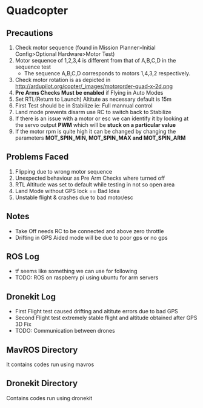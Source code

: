# Quadcopter
## Precautions
1. Check motor sequence (found in Mission Planner>Initial Config>Optional Hardware>Motor Test)
2. Motor sequence of 1,2,3,4 is different from that of A,B,C,D in the sequence test
    * The sequence A,B,C,D corresponds to motors 1,4,3,2 respectively.
3. Check motor rotation is as depicted in
http://ardupilot.org/copter/_images/motororder-quad-x-2d.png
4. **Pre Arms Checks Must be enabled** if Flying in Auto Modes
5. Set RTL(Return to Launch) Altitute as necessary default is 15m
6. First Test should be in Stabilize ie: Full mannual control
7. Land mode prevents disarm use RC to switch back to Stabilize
8. If there is an issue with a motor or esc we can identify it by looking at the servo output **PWM** which will be **stuck on a particular value**
9. If the motor rpm is quite high it can be changed by changing the parameters **MOT_SPIN_MIN, MOT_SPIN_MAX and MOT_SPIN_ARM**

## Problems Faced
1. Flipping due to wrong motor sequence
2. Unexpected behaviour as Pre Arm Checks where turned off
3. RTL Altitude was set to default while testing in not so open area
4. Land Mode without GPS lock == Bad Idea
5. Unstable flight & crashes due to bad motor/esc

## Notes
* Take Off needs RC to be connected and above zero throttle
* Drifting in GPS Aided mode will be due to poor gps or no gps

## ROS Log
* tf seems like something we can use for following
* TODO: ROS on raspberry pi using ubuntu for arm servers

## Dronekit Log
* First Flight test caused drifting and altitute errors due to bad GPS
* Second Flight test extremely stable flight and altitude obtained after GPS 3D Fix
* TODO: Communication between drones

## MavROS Directory
It contains codes run using mavros

## Dronekit Directory
Contains codes run using dronekit
